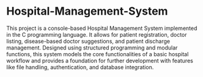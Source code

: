 # Hospital-Management-System
This project is a console-based Hospital Management System implemented in the C programming language. It allows for patient registration, doctor listing, disease-based doctor suggestions, and patient discharge management. Designed using structured programming and modular functions, this system models the core functionalities of a basic hospital workflow and provides a foundation for further development with features like file handling, authentication, and database integration.


